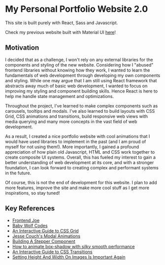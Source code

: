 # My Personal Portfolio Website 2.0

This site is built purely with React, Sass and Javascript.

Check my previous website built with Material UI [here](https://github.com/Ziyang-98/My-website)!

## Motivation

I decided that as a challenge, I won't rely on any external libraries for the components and styling of the new website. Considering how I "abused" frontend libraries without knowing how they work, I wanted to learn the fundamentals of web development through developing my own components and styling. While one may argue that I am still using React framework that abstracts away much of basic web development, I wanted to focus on improving my styling and component building skills. Hence React is here to help me handle state management and optimizations.

Throughout the project, I've learned to make complex components such as carousels, tooltips and modals. I've also learned to build layouts with CSS Grid, CSS animations and transitions, build responsive web views with media querying and many more concepts in the vast field of web development.

As a result, I created a nice portfolio website with cool animations that I would have used libraries to implement in the past (and I am proud of myself for not using them!). More importantly, I gained a profound appreciation of how plain old Javascript, HTML and CSS work together to create composite UI systems. Overall, this has fueled my interest to gain a better understanding of web development at its core, and with a stronger foundation, I can look forward to creating complex and performant systems in the future.

Of course, this is not the end of development for this website. I plan to add more features, improve the site and make more cool stuff as I get more inspirations, so stay tuned!

## Key References

- [Frontend Joe](https://www.instagram.com/frontendjoe/)
- [Baby Wolf Codes](https://www.instagram.com/baby_wolf_codes/)
- [An Interactive Guide to CSS Grid](https://www.joshwcomeau.com/css/interactive-guide-to-grid/)
- [Jesse Couch's Modal Animations](https://codepen.io/designcouch/pen/obvKxm)
- [Building A Stepper Component](https://ishadeed.com/article/stepper-component-html-css/)
- [How to animate box-shadow with silky smooth performance](https://tobiasahlin.com/blog/how-to-animate-box-shadow/)
- [An Interactive Guide to CSS Transitions](https://www.joshwcomeau.com/animation/css-transitions/)
- [Setting Height And Width On Images Is Important Again](https://www.smashingmagazine.com/2020/03/setting-height-width-images-important-again/)
